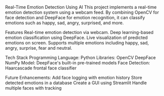 Real-Time Emotion Detection Using AI
This project implements a real-time emotion detection system using a webcam feed. By combining OpenCV for face detection and DeepFace for emotion recognition, it can classify emotions such as happy, sad, angry, surprised, and more.

Features
Real-time emotion detection via webcam.
Deep learning-based emotion classification using DeepFace.
Live visualization of predicted emotions on screen.
Supports multiple emotions including happy, sad, angry, surprise, fear and neutral.

Tech Stack
Programming Language: Python
Libraries:
OpenCV
DeepFace
NumPy
Model: DeepFace's built-in pre-trained models
Face Detection: Haarcascade frontal face classifier

Future Enhancements:
Add face logging with emotion history
Store detected emotions in a database
Create a GUI using Streamlit
Handle multiple faces with tracking
